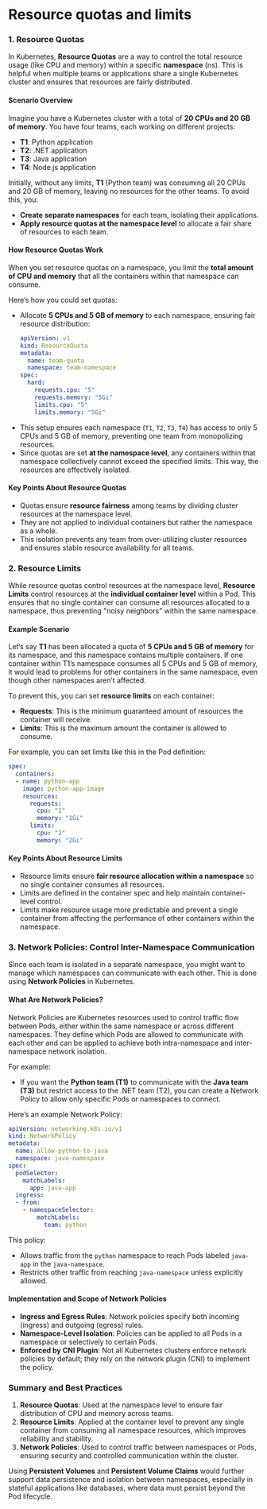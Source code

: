 
# Resource quotas and limits

### 1. **Resource Quotas**

In Kubernetes, **Resource Quotas** are a way to control the total resource usage (like CPU and memory) within a specific **namespace** (ns). This is helpful when multiple teams or applications share a single Kubernetes cluster and ensures that resources are fairly distributed.

#### Scenario Overview

Imagine you have a Kubernetes cluster with a total of **20 CPUs and 20 GB of memory**. You have four teams, each working on different projects:
- **T1**: Python application
- **T2**: .NET application
- **T3**: Java application
- **T4**: Node.js application

Initially, without any limits, **T1** (Python team) was consuming all 20 CPUs and 20 GB of memory, leaving no resources for the other teams. To avoid this, you:
- **Create separate namespaces** for each team, isolating their applications.
- **Apply resource quotas at the namespace level** to allocate a fair share of resources to each team.

#### How Resource Quotas Work
When you set resource quotas on a namespace, you limit the **total amount of CPU and memory** that all the containers within that namespace can consume.

Here’s how you could set quotas:
- Allocate **5 CPUs and 5 GB of memory** to each namespace, ensuring fair resource distribution:
  ```yaml
  apiVersion: v1
  kind: ResourceQuota
  metadata:
    name: team-quota
    namespace: team-namespace
  spec:
    hard:
      requests.cpu: "5"
      requests.memory: "5Gi"
      limits.cpu: "5"
      limits.memory: "5Gi"
  ```
- This setup ensures each namespace (`T1`, `T2`, `T3`, `T4`) has access to only 5 CPUs and 5 GB of memory, preventing one team from monopolizing resources.
- Since quotas are set **at the namespace level**, any containers within that namespace collectively cannot exceed the specified limits. This way, the resources are effectively isolated.

#### Key Points About Resource Quotas
- Quotas ensure **resource fairness** among teams by dividing cluster resources at the namespace level.
- They are not applied to individual containers but rather the namespace as a whole.
- This isolation prevents any team from over-utilizing cluster resources and ensures stable resource availability for all teams.

### 2. **Resource Limits**

While resource quotas control resources at the namespace level, **Resource Limits** control resources at the **individual container level** within a Pod. This ensures that no single container can consume all resources allocated to a namespace, thus preventing "noisy neighbors" within the same namespace.

#### Example Scenario

Let’s say **T1** has been allocated a quota of **5 CPUs and 5 GB of memory** for its namespace, and this namespace contains multiple containers. If one container within T1’s namespace consumes all 5 CPUs and 5 GB of memory, it would lead to problems for other containers in the same namespace, even though other namespaces aren’t affected.

To prevent this, you can set **resource limits** on each container:
- **Requests**: This is the minimum guaranteed amount of resources the container will receive.
- **Limits**: This is the maximum amount the container is allowed to consume.

For example, you can set limits like this in the Pod definition:
```yaml
spec:
  containers:
  - name: python-app
    image: python-app-image
    resources:
      requests:
        cpu: "1"
        memory: "1Gi"
      limits:
        cpu: "2"
        memory: "2Gi"
```

#### Key Points About Resource Limits
- Resource limits ensure **fair resource allocation within a namespace** so no single container consumes all resources.
- Limits are defined in the container spec and help maintain container-level control.
- Limits make resource usage more predictable and prevent a single container from affecting the performance of other containers within the namespace.

### 3. **Network Policies**: Control Inter-Namespace Communication

Since each team is isolated in a separate namespace, you might want to manage which namespaces can communicate with each other. This is done using **Network Policies** in Kubernetes.

#### What Are Network Policies?
Network Policies are Kubernetes resources used to control traffic flow between Pods, either within the same namespace or across different namespaces. They define which Pods are allowed to communicate with each other and can be applied to achieve both intra-namespace and inter-namespace network isolation.

For example:
- If you want the **Python team (T1)** to communicate with the **Java team (T3)** but restrict access to the .NET team (T2), you can create a Network Policy to allow only specific Pods or namespaces to connect.

Here’s an example Network Policy:
```yaml
apiVersion: networking.k8s.io/v1
kind: NetworkPolicy
metadata:
  name: allow-python-to-java
  namespace: java-namespace
spec:
  podSelector:
    matchLabels:
      app: java-app
  ingress:
  - from:
    - namespaceSelector:
        matchLabels:
          team: python
```

This policy:
- Allows traffic from the `python` namespace to reach Pods labeled `java-app` in the `java-namespace`.
- Restricts other traffic from reaching `java-namespace` unless explicitly allowed.

#### Implementation and Scope of Network Policies
- **Ingress and Egress Rules**: Network policies specify both incoming (ingress) and outgoing (egress) rules.
- **Namespace-Level Isolation**: Policies can be applied to all Pods in a namespace or selectively to certain Pods.
- **Enforced by CNI Plugin**: Not all Kubernetes clusters enforce network policies by default; they rely on the network plugin (CNI) to implement the policy.

### Summary and Best Practices

1. **Resource Quotas**: Used at the namespace level to ensure fair distribution of CPU and memory across teams.
2. **Resource Limits**: Applied at the container level to prevent any single container from consuming all namespace resources, which improves reliability and stability.
3. **Network Policies**: Used to control traffic between namespaces or Pods, ensuring security and controlled communication within the cluster.

Using **Persistent Volumes** and **Persistent Volume Claims** would further support data persistence and isolation between namespaces, especially in stateful applications like databases, where data must persist beyond the Pod lifecycle.